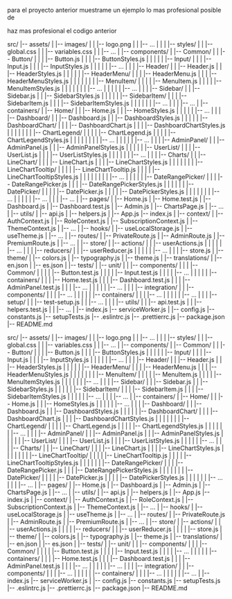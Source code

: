 para el proyecto anterior muestrame un ejemplo lo mas profesional posible de 

haz mas profesional el codigo anterior


src/
|-- assets/
|   |-- images/
|   |   |-- logo.png
|   |   |-- ...
|   |
|   |-- styles/
|   |   |-- global.css
|   |   |-- variables.css
|   |   |-- ...
|
|-- components/
|   |-- Common/
|   |   |-- Button/
|   |   |   |-- Button.js
|   |   |   |-- ButtonStyles.js
|   |   |
|   |   |-- Input/
|   |   |   |-- Input.js
|   |   |   |-- InputStyles.js
|   |   |
|   |   |-- ...
|   |
|   |-- Header/
|   |   |-- Header.js
|   |   |-- HeaderStyles.js
|   |   |
|   |   |-- HeaderMenu/
|   |   |   |-- HeaderMenu.js
|   |   |   |-- HeaderMenuStyles.js
|   |   |   |
|   |   |   |-- MenuItem/
|   |   |   |   |-- MenuItem.js
|   |   |   |   |-- MenuItemStyles.js
|   |   |   |
|   |   |   |-- ...
|   |   |
|   |   |-- ...
|   |
|   |-- Sidebar/
|   |   |-- Sidebar.js
|   |   |-- SidebarStyles.js
|   |   |
|   |   |-- SidebarItem/
|   |   |   |-- SidebarItem.js
|   |   |   |-- SidebarItemStyles.js
|   |   |
|   |   |   |-- ...
|   |
|   |-- ...
|
|-- containers/
|   |-- Home/
|   |   |-- Home.js
|   |   |-- HomeStyles.js
|   |   |
|   |   |-- ...
|   |
|   |-- Dashboard/
|   |   |-- Dashboard.js
|   |   |-- DashboardStyles.js
|   |   |
|   |   |-- DashboardChart/
|   |   |   |-- DashboardChart.js
|   |   |   |-- DashboardChartStyles.js
|   |   |   |
|   |   |   |-- ChartLegend/
|   |   |   |   |-- ChartLegend.js
|   |   |   |   |-- ChartLegendStyles.js
|   |   |   |
|   |   |   |   |-- ...
|   |   |
|   |   |-- ...
|   |
|   |-- AdminPanel/
|   |   |-- AdminPanel.js
|   |   |-- AdminPanelStyles.js
|   |   |
|   |   |-- UserList/
|   |   |   |-- UserList.js
|   |   |   |-- UserListStyles.js
|   |   |
|   |   |   |-- ...
|   |
|   |-- Charts/
|   |   |-- LineChart/
|   |   |   |-- LineChart.js
|   |   |   |-- LineChartStyles.js
|   |   |   |
|   |   |   |-- LineChartTooltip/
|   |   |   |   |-- LineChartTooltip.js
|   |   |   |   |-- LineChartTooltipStyles.js
|   |   |   |
|   |   |   |   |-- ...
|   |   |
|   |   |-- DateRangePicker/
|   |   |   |-- DateRangePicker.js
|   |   |   |-- DateRangePickerStyles.js
|   |   |
|   |   |   |-- DatePicker/
|   |   |   |   |-- DatePicker.js
|   |   |   |   |-- DatePickerStyles.js
|   |   |
|   |   |   |   |-- ...
|   |   |
|   |   |-- ...
|   |
|   |-- ...
|
|-- pages/
|   |-- Home.js
|   |-- Home.test.js
|   |-- Dashboard.js
|   |-- Dashboard.test.js
|   |-- Admin.js
|   |-- ChartsPage.js
|   |-- ...
|
|-- utils/
|   |-- api.js
|   |-- helpers.js
|
|-- App.js
|-- index.js
|
|-- context/
|   |-- AuthContext.js
|   |-- RoleContext.js
|   |-- SubscriptionContext.js
|   |-- ThemeContext.js
|   |-- ...
|
|-- hooks/
|   |-- useLocalStorage.js
|   |-- useTheme.js
|   |-- ...
|
|-- routes/
|   |-- PrivateRoute.js
|   |-- AdminRoute.js
|   |-- PremiumRoute.js
|   |-- ...
|
|-- store/
|   |-- actions/
|   |   |-- userActions.js
|   |   |
|   |   |-- ...
|   |
|   |-- reducers/
|   |   |-- userReducer.js
|   |   |
|   |   |-- ...
|   |
|   |-- store.js
|
|-- theme/
|   |-- colors.js
|   |-- typography.js
|   |-- theme.js
|
|-- translations/
|   |-- en.json
|   |-- es.json
|
|-- tests/
|   |-- unit/
|   |   |-- components/
|   |   |   |-- Common/
|   |   |   |   |-- Button.test.js
|   |   |   |   |-- Input.test.js
|   |   |   |   |-- ...
|   |   |
|   |   |-- containers/
|   |   |   |-- Home.test.js
|   |   |   |-- Dashboard.test.js
|   |   |   |-- AdminPanel.test.js
|   |   |   |-- ...
|   |   |
|   |   |-- ...
|   |
|   |-- integration/
|   |   |-- components/
|   |   |   |-- ...
|   |   |
|   |   |-- containers/
|   |   |   |-- ...
|   |   |
|   |   |-- ...
|   |
|   |-- setup/
|   |   |-- test-setup.js
|   |   |-- ...
|   |
|   |-- utils/
|   |   |-- api.test.js
|   |   |-- helpers.test.js
|   |   |-- ...
|
|-- index.js
|-- serviceWorker.js
|
|-- config.js
|-- constants.js
|-- setupTests.js
|-- .eslintrc.js
|-- .prettierrc.js
|-- package.json
|-- README.md









src/
|-- assets/
|   |-- images/
|   |   |-- logo.png
|   |   |-- ...
|   |
|   |-- styles/
|   |   |-- global.css
|   |   |-- variables.css
|   |   |-- ...
|
|-- components/
|   |-- Common/
|   |   |-- Button/
|   |   |   |-- Button.js
|   |   |   |-- ButtonStyles.js
|   |   |
|   |   |-- Input/
|   |   |   |-- Input.js
|   |   |   |-- InputStyles.js
|   |   |
|   |   |-- ...
|   |
|   |-- Header/
|   |   |-- Header.js
|   |   |-- HeaderStyles.js
|   |   |
|   |   |-- HeaderMenu/
|   |   |   |-- HeaderMenu.js
|   |   |   |-- HeaderMenuStyles.js
|   |   |   |
|   |   |   |-- MenuItem/
|   |   |   |   |-- MenuItem.js
|   |   |   |   |-- MenuItemStyles.js
|   |   |   |
|   |   |-- ...
|   |
|   |-- Sidebar/
|   |   |-- Sidebar.js
|   |   |-- SidebarStyles.js
|   |   |
|   |   |-- SidebarItem/
|   |   |   |-- SidebarItem.js
|   |   |   |-- SidebarItemStyles.js
|   |   |
|   |   |-- ...
|   |
|   |-- ...
|
|-- containers/
|   |-- Home/
|   |   |-- Home.js
|   |   |-- HomeStyles.js
|   |   |
|   |   |-- ...
|   |
|   |-- Dashboard/
|   |   |-- Dashboard.js
|   |   |-- DashboardStyles.js
|   |   |
|   |   |-- DashboardChart/
|   |   |   |-- DashboardChart.js
|   |   |   |-- DashboardChartStyles.js
|   |   |   |
|   |   |   |-- ChartLegend/
|   |   |   |   |-- ChartLegend.js
|   |   |   |   |-- ChartLegendStyles.js
|   |   |   |
|   |   |-- ...
|   |
|   |-- AdminPanel/
|   |   |-- AdminPanel.js
|   |   |-- AdminPanelStyles.js
|   |   |
|   |   |-- UserList/
|   |   |   |-- UserList.js
|   |   |   |-- UserListStyles.js
|   |   |
|   |   |-- ...
|   |
|   |-- Charts/
|   |   |-- LineChart/
|   |   |   |-- LineChart.js
|   |   |   |-- LineChartStyles.js
|   |   |   |
|   |   |   |-- LineChartTooltip/
|   |   |   |   |-- LineChartTooltip.js
|   |   |   |   |-- LineChartTooltipStyles.js
|   |   |   |
|   |   |-- DateRangePicker/
|   |   |   |-- DateRangePicker.js
|   |   |   |-- DateRangePickerStyles.js
|   |   |   |
|   |   |   |-- DatePicker/
|   |   |   |   |-- DatePicker.js
|   |   |   |   |-- DatePickerStyles.js
|   |   |   |
|   |   |-- ...
|   |
|   |-- ...
|
|-- pages/
|   |-- Home.js
|   |-- Dashboard.js
|   |-- Admin.js
|   |-- ChartsPage.js
|   |-- ...
|
|-- utils/
|   |-- api.js
|   |-- helpers.js
|
|-- App.js
|-- index.js
|
|-- context/
|   |-- AuthContext.js
|   |-- RoleContext.js
|   |-- SubscriptionContext.js
|   |-- ThemeContext.js
|   |-- ...
|
|-- hooks/
|   |-- useLocalStorage.js
|   |-- useTheme.js
|   |-- ...
|
|-- routes/
|   |-- PrivateRoute.js
|   |-- AdminRoute.js
|   |-- PremiumRoute.js
|   |-- ...
|
|-- store/
|   |-- actions/
|   |   |-- userActions.js
|   |   |
|   |-- reducers/
|   |   |-- userReducer.js
|   |   |
|   |-- store.js
|
|-- theme/
|   |-- colors.js
|   |-- typography.js
|   |-- theme.js
|
|-- translations/
|   |-- en.json
|   |-- es.json
|
|-- tests/
|   |-- unit/
|   |   |-- components/
|   |   |   |-- Common/
|   |   |   |   |-- Button.test.js
|   |   |   |   |-- Input.test.js
|   |   |   |   |-- ...
|   |   |
|   |   |-- containers/
|   |   |   |-- Home.test.js
|   |   |   |-- Dashboard.test.js
|   |   |   |-- AdminPanel.test.js
|   |   |   |-- ...
|   |   |
|   |   |-- ...
|   |
|   |-- integration/
|   |   |-- components/
|   |   |   |-- ...
|   |   |
|   |   |-- containers/
|   |   |   |-- ...
|   |   |
|   |   |-- ...
|
|-- index.js
|-- serviceWorker.js
|
|-- config.js
|-- constants.js
|-- setupTests.js
|-- .eslintrc.js
|-- .prettierrc.js
|-- package.json
|-- README.md

